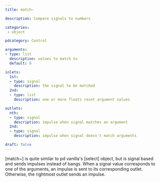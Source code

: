 ```yaml
---
title: match~

description: Compare signals to numbers

categories:
 - object

pdcategory: Control

arguments:
- type: list
  description: values to match to
  default: 0

inlets:
  1st:
  - type: signal
    description: the signal to be matched
  2nd:
  - type: list
    description: one or more floats reset argument values

outlets:
  nth:
  - type: signal
    description: impulse when signal matches an argument
  2nd:
  - type: signal
    description: impulse when signal doesn't match arguments

draft: false
---
```


[match~] is quite similar to pd vanilla's [select] object, but is signal based and sends impulses instead of bangs.
When a signal value corresponds to one of the arguments, an impulse is sent to its corresponding outlet. Otherwise, the rightmost outlet sends an impulse.